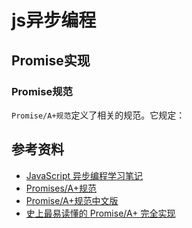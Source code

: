 # js异步编程


## Promise实现

### Promise规范

`Promise/A+规范`定义了相关的规范。它规定：



## 参考资料

- [JavaScript 异步编程学习笔记](https://github.com/riskers/blog/issues/22)
- [Promises/A+规范](https://promisesaplus.com/)
- [Promise/A+规范中文版](https://segmentfault.com/a/1190000002452115)
- [史上最易读懂的 Promise/A+ 完全实现](https://zhuanlan.zhihu.com/p/21834559)